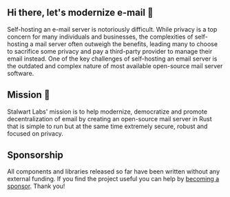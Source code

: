 Hi there, let's modernize e-mail 👋
---

Self-hosting an e-mail server is notoriously difficult. While privacy is a top concern for many individuals and businesses, the complexities of self-hosting a mail server often outweigh the benefits, leading many to choose to sacrifice some privacy and pay a third-party provider to manage their email instead. One of the key challenges of self-hosting an email server is the outdated and complex nature of most available open-source mail server software. 

Mission 🚀
---

Stalwart Labs' mission is to help modernize, democratize and promote decentralization of email by 
creating an open-source mail server in Rust that is simple to run but at the same time extremely secure, 
robust and focused on privacy.

Sponsorship
---

All components and libraries released so far have been written without any external funding.
If you find the project useful you can help by [becoming a sponsor](https://github.com/sponsors/stalwartlabs). Thank you!

